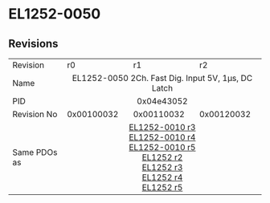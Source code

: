 # EL1252-0050

## Revisions
<table>
<tr>
<td>Revision</td>
<td>r0</td>
<td>r1</td>
<td>r2</td>
</tr>
<tr>
<td>Name</td>
<td colspan=3 align="center">EL1252-0050 2Ch. Fast Dig. Input 5V, 1µs, DC Latch</td>
</tr>
<tr>
<td>PID</td>
<td colspan=3 align="center">0x04e43052</td>
</tr>
<tr>
<td>Revision No</td>
<td>0x00100032</td>
<td>0x00110032</td>
<td>0x00120032</td>
</tr>
<tr>
<td>Same PDOs as</td>
<td colspan=3 align="center"><a href="EL1252-0010.md">EL1252-0010 r3</a><br/><a href="EL1252-0010.md">EL1252-0010 r4</a><br/><a href="EL1252-0010.md">EL1252-0010 r5</a><br/><a href="EL1252.md">EL1252 r2</a><br/><a href="EL1252.md">EL1252 r3</a><br/><a href="EL1252.md">EL1252 r4</a><br/><a href="EL1252.md">EL1252 r5</a></td>
</tr>
</table>
